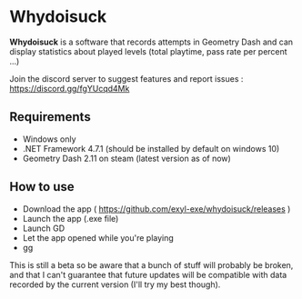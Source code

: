 # Whydoisuck #

**Whydoisuck** is a software that records attempts in Geometry Dash and can display statistics about played levels (total playtime, pass rate per percent ...)

Join the discord server to suggest features and report issues : <https://discord.gg/fgYUcqd4Mk>

## Requirements ##

- Windows only
- .NET Framework 4.7.1 (should be installed by default on windows 10)
- Geometry Dash 2.11 on steam (latest version as of now)

## How to use ##

- Download the app ( <https://github.com/exyl-exe/whydoisuck/releases> )
- Launch the app (.exe file)
- Launch GD
- Let the app opened while you're playing
- gg

This is still a beta so be aware that a bunch of stuff will probably be broken, and that I can't guarantee that future updates will be compatible with data recorded by the current version (I'll try my best though).
